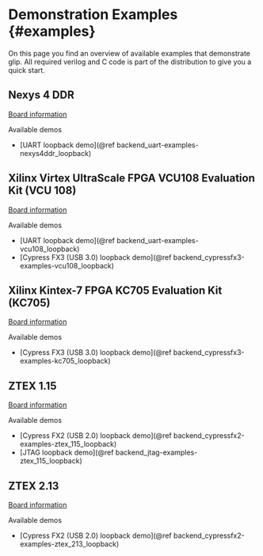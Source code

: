 Demonstration Examples {#examples}
======================

On this page you find an overview of available examples that
demonstrate glip. All required verilog and C code is part of the
distribution to give you a quick start.

## Nexys 4 DDR
[Board information](http://store.digilentinc.com/nexys-4-ddr-artix-7-fpga-trainer-board-recommended-for-ece-curriculum/)

Available demos
- [UART loopback demo](@ref backend_uart-examples-nexys4ddr_loopback)


## Xilinx Virtex UltraScale FPGA VCU108 Evaluation Kit (VCU 108)
[Board information](https://www.xilinx.com/products/boards-and-kits/ek-u1-vcu108-g.html)

Available demos
- [UART loopback demo](@ref backend_uart-examples-vcu108_loopback)
- [Cypress FX3 (USB 3.0) loopback demo](@ref backend_cypressfx3-examples-vcu108_loopback)


## Xilinx Kintex-7 FPGA KC705 Evaluation Kit (KC705)
[Board information](https://www.xilinx.com/products/boards-and-kits/ek-k7-kc705-g.html)

Available demos
- [Cypress FX3 (USB 3.0) loopback demo](@ref backend_cypressfx3-examples-kc705_loopback)


## ZTEX 1.15
[Board information](https://www.ztex.de/usb-fpga-1/usb-fpga-1.15.e.html)

Available demos
- [Cypress FX2 (USB 2.0) loopback demo](@ref backend_cypressfx2-examples-ztex_115_loopback)
- [JTAG loopback demo](@ref backend_jtag-examples-ztex_115_loopback)


## ZTEX 2.13
[Board information](https://www.ztex.de/usb-fpga-2/usb-fpga-2.13.e.html)

Available demos
- [Cypress FX2 (USB 2.0) loopback demo](@ref backend_cypressfx2-examples-ztex_213_loopback)

